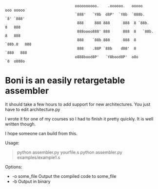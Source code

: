                                     oooooooooo.    .oooooo.   ooooo      ooo ooooo 
                                    `888'   `Y8b  d8P'  `Y8b  `888b.     `8' `888' 
                                     888     888 888      888  8 `88b.    8   888  
                                     888oooo888' 888      888  8   `88b.  8   888  
                                     888    `88b 888      888  8     `88b.8   888  
                                     888    .88P `88b    d88'  8       `888   888  
                                    o888bood8P'   `Y8bood8P'  o8o        `8  o888o 


Boni is an easily retargetable assembler
========================================

It should take a few hours to add support for new architectures. You just have to edit architecture.py

I wrote it for one of my courses so I had to finish it pretty quickly. It is well written though.

I hope someone can build from this.

Usage:
> python assembler.py yourfile.s
> python assembler.py examples/example1.s

Options:
* -o some_file                        Output the compiled code to some_file
* -b                                  Output in binary